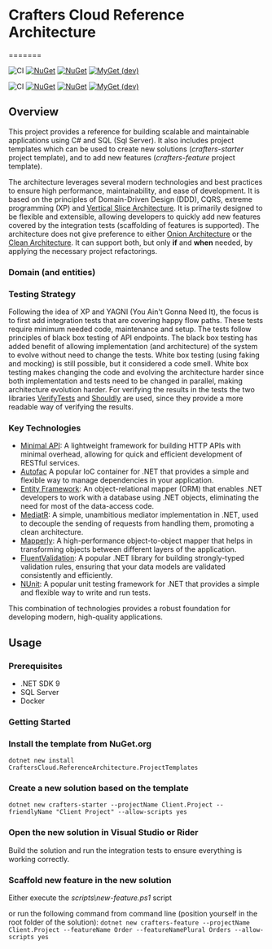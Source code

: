 # Crafters Cloud Reference Architecture
=======

![CI](https://github.com/crafters-cloud/crafters-cloud-reference-architecture/workflows/CI/badge.svg)
[![NuGet](https://img.shields.io/nuget/dt/CraftersCloud.ReferenceArchitecture.ProjectTemplates.svg)](https://www.nuget.org/packages/CraftersCloud.ReferenceArchitecture.ProjectTemplates)
[![NuGet](https://img.shields.io/nuget/vpre/CraftersCloud.ReferenceArchitecture.ProjectTemplates.svg)](https://www.nuget.org/packages/CraftersCloud.ReferenceArchitecture.ProjectTemplates)
[![MyGet (dev)](https://img.shields.io/myget/crafters-cloud/v/CraftersCloud.ReferenceArchitecture.ProjectTemplates.svg)](https://myget.org/gallery/crafters-cloud)

![CI](https://github.com/crafters-cloud/crafters-cloud-reference-architecture/workflows/CI/badge.svg)
[![NuGet](https://img.shields.io/nuget/dt/CraftersCloud.ReferenceArchitecture.ProjectTemplates.svg)](https://www.nuget.org/packages/CraftersCloud.ReferenceArchitecture.ProjectTemplates)
[![NuGet](https://img.shields.io/nuget/vpre/CraftersCloud.ReferenceArchitecture.ProjectTemplates.svg)](https://www.nuget.org/packages/CraftersCloud.ReferenceArchitecture.ProjectTemplates)
[![MyGet (dev)](https://img.shields.io/myget/crafters-cloud/v/CraftersCloud.ReferenceArchitecture.ProjectTemplates.svg)](https://myget.org/gallery/crafters-cloud)

## Overview

This project provides a reference for building scalable and maintainable applications using C# and SQL (Sql Server). It
also includes project templates which can be used to create new solutions (_crafters-starter_ project template), and to
add new features (_crafters-feature_ project template).

The architecture leverages several modern technologies and best practices to ensure high performance, maintainability,
and ease of development.
It is based on the principles of Domain-Driven Design (DDD), CQRS, extreme programming (XP)
and [Vertical Slice Architecture](https://www.jimmybogard.com/vertical-slice-architecture/).
It is primarily designed to be flexible and extensible, allowing developers to quickly add new features covered by the
integration tests (scaffolding of features is supported).
The architecture does not give preference to
either [Onion Architecture](https://medium.com/@alessandro.traversi/understanding-onion-architecture-an-example-folder-structure-9c62208cc97d)
or the [Clean Architecture](https://celepbeyza.medium.com/introduction-to-clean-architecture-acf25ffe0310).
It can support both, but only **if** and **when** needed, by applying the necessary project refactorings.

### Domain (and entities)

### Testing Strategy

Following the idea of XP and YAGNI (You Ain't Gonna Need It), the focus is to first add integration tests that are
covering happy flow paths. These tests require minimum needed code, maintenance and setup.
The tests follow principles of black box testing of API endpoints. The black box testing has added benefit of allowing
implementation (and architecture) of the system to evolve without need to change the tests.
White box testing (using faking and mocking) is still possible, but it considered a code smell. White box testing makes
changing the code and evolving the architecture harder since both implementation and tests need to be changed in
parallel, making architecture evolution harder.
For verifying the results in the tests the two libraries [VerifyTests](https://github.com/VerifyTests/Verify)
and [Shouldly](https://docs.shouldly.org/) are used, since they provide a more readable way of verifying the
results.

### Key Technologies

- [Minimal API](https://learn.microsoft.com/en-us/aspnet/core/fundamentals/minimal-apis/overview?view=aspnetcore-9.0): A
  lightweight framework for building HTTP APIs with minimal overhead, allowing for quick and efficient development of
  RESTful services.
- [Autofac](https://autofac.org/) A popular IoC container for .NET that provides a simple and flexible way to manage
  dependencies in your application.
- [Entity Framework](https://learn.microsoft.com/en-us/ef/core/): An object-relational mapper (ORM) that enables .NET
  developers to work with a database using .NET objects, eliminating the need for most of the data-access code.
- [MediatR](https://github.com/jbogard/MediatR): A simple, unambitious mediator implementation in .NET, used to decouple
  the sending of requests from handling them, promoting a clean architecture.
- [Mapperly](https://mapperly.riok.app): A high-performance object-to-object mapper that helps in transforming objects
  between different layers of the application.
- [FluentValidation](https://docs.fluentvalidation.net/en/latest/): A popular .NET library for building strongly-typed
  validation rules, ensuring that your data models are validated consistently and efficiently.
- [NUnit](https://nunit.org/): A popular unit testing framework for .NET that provides a simple and flexible way to
  write and run tests.

This combination of technologies provides a robust foundation for developing modern, high-quality applications.

## Usage

### Prerequisites

- .NET SDK 9
- SQL Server
- Docker

### Getting Started

### Install the template from NuGet.org

``dotnet new install CraftersCloud.ReferenceArchitecture.ProjectTemplates``

### Create a new solution based on the template

``dotnet new crafters-starter --projectName Client.Project --friendlyName "Client Project" --allow-scripts yes``

### Open the new solution in Visual Studio or Rider

Build the solution and run the integration tests to ensure everything is working correctly.

### Scaffold new feature in the new solution

Either execute the _scripts\new-feature.ps1_ script

or run the following command from command line (position yourself in the root folder of the solution):
``dotnet new crafters-feature --projectName Client.Project --featureName Order --featureNamePlural Orders --allow-scripts yes``
